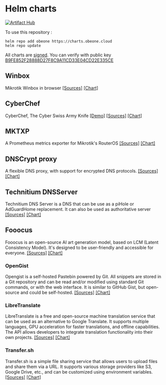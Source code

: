 # Helm charts

[![Artifact Hub](https://img.shields.io/endpoint?url=https://artifacthub.io/badge/repository/obeone)](https://artifacthub.io/packages/search?repo=obeone)

To use this repository :

```console
helm repo add obeone https://charts.obeone.cloud
helm repo update
```

All charts are [signed](https://helm.sh/docs/topics/provenance/). You can verify with public key [B9FE852F28888D27F8C9A11CD33E04CD22E335CE](public_key.gpg)

## Winbox

Mikrotik Winbox in browser [[Sources]](https://github.com/obeone/winbox-docker) [[Chart]](charts/winbox)

## CyberChef

CyberChef, The Cyber Swiss Army Knife [[Demo]](https://gchq.github.io/cyberchef) [[Sources]](https://github.com/gchq/CyberChef) [[Chart]](charts/cyberchef)

## MKTXP

A Prometheus metrics exporter for Mikrotik's RouterOS
[[Sources]](https://github.com/akpw/mktxp) [[Chart]](charts/mktxp)

## DNSCrypt proxy

A flexible DNS proxy, with support for encrypted DNS protocols. [[Sources]](https://github.com/klutchell/dnscrypt-proxy-docker) [[Chart]](charts/dnscrypt-proxy)

## Technitium DNSServer

Technitium DNS Server is a DNS that can be use as a piHole or AdGuardHome replacement. It can also be used as authoritative server
[[Sources]](https://github.com/TechnitiumSoftware/DnsServer) [[Chart]](charts/technitium-dnsserver)

## Fooocus

Fooocus is an open-source AI art generation model, based on LCM (Latent Consistency Model). It's designed to be user-friendly and accessible for everyone.
[[Sources]](https://github.com/lllyasviel/fooocus) [[Chart]](charts/fooocus)

### OpenGist

Opengist is a self-hosted Pastebin powered by Git. All snippets are stored in a Git repository and can be read and/or modified using standard Git commands, or with the web interface. It is similar to GitHub Gist, but open-source and could be self-hosted.
[[Sources]](https://github.com/thomiceli/opengist) [[Chart]](charts/opengist)

### LibreTranslate

LibreTranslate is a free and open-source machine translation service that can be used as an alternative to Google Translate. It supports multiple languages, GPU acceleration for faster translations, and offline capabilities. The API allows developers to integrate translation functionality into their own projects.
[[Sources]](https://github.com/LibreTranslate/LibreTranslate) [[Chart]](charts/libretranslate)

### Transfer.sh

Transfer.sh is a simple file sharing service that allows users to upload files and share them via a URL. It supports various storage providers like S3, Google Drive, etc., and can be customized using environment variables.
[[Sources]](https://github.com/dutchcoders/transfer.sh) [[Chart]](charts/transfer.sh)
